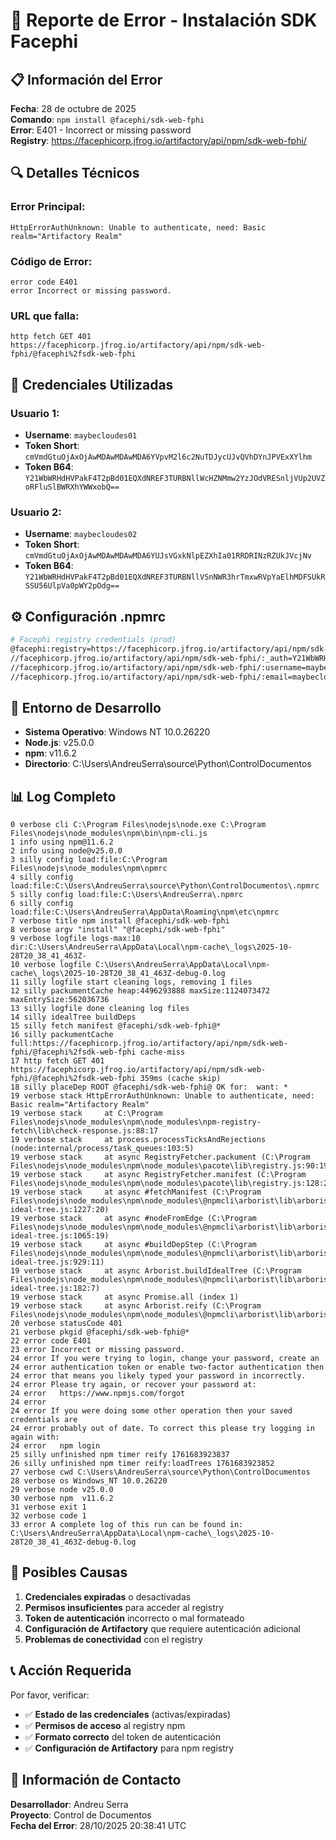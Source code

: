 # 🚨 Reporte de Error - Instalación SDK Facephi

## 📋 Información del Error

**Fecha**: 28 de octubre de 2025  
**Comando**: `npm install @facephi/sdk-web-fphi`  
**Error**: E401 - Incorrect or missing password  
**Registry**: https://facephicorp.jfrog.io/artifactory/api/npm/sdk-web-fphi/

## 🔍 Detalles Técnicos

### Error Principal:
```
HttpErrorAuthUnknown: Unable to authenticate, need: Basic realm="Artifactory Realm"
```

### Código de Error:
```
error code E401
error Incorrect or missing password.
```

### URL que falla:
```
http fetch GET 401 https://facephicorp.jfrog.io/artifactory/api/npm/sdk-web-fphi/@facephi%2fsdk-web-fphi
```

## 🔑 Credenciales Utilizadas

### Usuario 1:
- **Username**: `maybecloudes01`
- **Token Short**: `cmVmdGtuOjAxOjAwMDAwMDAwMDA6YVpvM2l6c2NuTDJycUJvQVhDYnJPVExXYlhm`
- **Token B64**: `Y21WbWRHdHVPakF4T2pBd01EQXdNREF3TURBNllWcHZNMmw2YzJOdVRESnljVUp2UVZoRFluSlBWRXhYWWxobQ==`

### Usuario 2:
- **Username**: `maybecloudes02`
- **Token Short**: `cmVmdGtuOjAxOjAwMDAwMDAwMDA6YUJsVGxkNlpEZXhIa01RRDRINzRZUkJVcjNv`
- **Token B64**: `Y21WbWRHdHVPakF4T2pBd01EQXdNREF3TURBNllVSnNWR3hrTmxwRVpYaElhMDFSUkRSSU56UlpVa0pWY2pOdg==`

## ⚙️ Configuración .npmrc

```bash
# Facephi registry credentials (prod)
@facephi:registry=https://facephicorp.jfrog.io/artifactory/api/npm/sdk-web-fphi/
//facephicorp.jfrog.io/artifactory/api/npm/sdk-web-fphi/:_auth=Y21WbWRHdHVPakF4T2pBd01EQXdNREF3TURBNllWcHZNMmw2YzJOdVRESnljVUp2UVZoRFluSlBWRXhYWWxobQ==
//facephicorp.jfrog.io/artifactory/api/npm/sdk-web-fphi/:username=maybecloudes01
//facephicorp.jfrog.io/artifactory/api/npm/sdk-web-fphi/:email=maybecloudes01@facephi.com
```

## 🔧 Entorno de Desarrollo

- **Sistema Operativo**: Windows NT 10.0.26220
- **Node.js**: v25.0.0
- **npm**: v11.6.2
- **Directorio**: C:\Users\AndreuSerra\source\Python\ControlDocumentos

## 📊 Log Completo

```
0 verbose cli C:\Program Files\nodejs\node.exe C:\Program Files\nodejs\node_modules\npm\bin\npm-cli.js
1 info using npm@11.6.2
2 info using node@v25.0.0
3 silly config load:file:C:\Program Files\nodejs\node_modules\npm\npmrc
4 silly config load:file:C:\Users\AndreuSerra\source\Python\ControlDocumentos\.npmrc
5 silly config load:file:C:\Users\AndreuSerra\.npmrc
6 silly config load:file:C:\Users\AndreuSerra\AppData\Roaming\npm\etc\npmrc
7 verbose title npm install @facephi/sdk-web-fphi
8 verbose argv "install" "@facephi/sdk-web-fphi"
9 verbose logfile logs-max:10 dir:C:\Users\AndreuSerra\AppData\Local\npm-cache\_logs\2025-10-28T20_38_41_463Z-
10 verbose logfile C:\Users\AndreuSerra\AppData\Local\npm-cache\_logs\2025-10-28T20_38_41_463Z-debug-0.log
11 silly logfile start cleaning logs, removing 1 files
12 silly packumentCache heap:4496293888 maxSize:1124073472 maxEntrySize:562036736
13 silly logfile done cleaning log files
14 silly idealTree buildDeps
15 silly fetch manifest @facephi/sdk-web-fphi@*
16 silly packumentCache full:https://facephicorp.jfrog.io/artifactory/api/npm/sdk-web-fphi/@facephi%2fsdk-web-fphi cache-miss
17 http fetch GET 401 https://facephicorp.jfrog.io/artifactory/api/npm/sdk-web-fphi/@facephi%2fsdk-web-fphi 359ms (cache skip)
18 silly placeDep ROOT @facephi/sdk-web-fphi@ OK for:  want: *
19 verbose stack HttpErrorAuthUnknown: Unable to authenticate, need: Basic realm="Artifactory Realm"
19 verbose stack     at C:\Program Files\nodejs\node_modules\npm\node_modules\npm-registry-fetch\lib\check-response.js:88:17
19 verbose stack     at process.processTicksAndRejections (node:internal/process/task_queues:103:5)
19 verbose stack     at async RegistryFetcher.packument (C:\Program Files\nodejs\node_modules\npm\node_modules\pacote\lib\registry.js:90:19)
19 verbose stack     at async RegistryFetcher.manifest (C:\Program Files\nodejs\node_modules\npm\node_modules\pacote\lib\registry.js:128:23)
19 verbose stack     at async #fetchManifest (C:\Program Files\nodejs\node_modules\npm\node_modules\@npmcli\arborist\lib\arborist\build-ideal-tree.js:1227:20)
19 verbose stack     at async #nodeFromEdge (C:\Program Files\nodejs\node_modules\npm\node_modules\@npmcli\arborist\lib\arborist\build-ideal-tree.js:1065:19)
19 verbose stack     at async #buildDepStep (C:\Program Files\nodejs\node_modules\npm\node_modules\@npmcli\arborist\lib\arborist\build-ideal-tree.js:929:11)
19 verbose stack     at async Arborist.buildIdealTree (C:\Program Files\nodejs\node_modules\npm\node_modules\@npmcli\arborist\lib\arborist\build-ideal-tree.js:182:7)
19 verbose stack     at async Promise.all (index 1)
19 verbose stack     at async Arborist.reify (C:\Program Files\nodejs\node_modules\npm\node_modules\@npmcli\arborist\lib\arborist\reify.js:114:5)
20 verbose statusCode 401
21 verbose pkgid @facephi/sdk-web-fphi@*
22 error code E401
23 error Incorrect or missing password.
24 error If you were trying to login, change your password, create an
24 error authentication token or enable two-factor authentication then
24 error that means you likely typed your password in incorrectly.
24 error Please try again, or recover your password at:
24 error   https://www.npmjs.com/forgot
24 error
24 error If you were doing some other operation then your saved credentials are
24 error probably out of date. To correct this please try logging in again with:
24 error   npm login
25 silly unfinished npm timer reify 1761683923837
26 silly unfinished npm timer reify:loadTrees 1761683923852
27 verbose cwd C:\Users\AndreuSerra\source\Python\ControlDocumentos
28 verbose os Windows_NT 10.0.26220
29 verbose node v25.0.0
30 verbose npm  v11.6.2
31 verbose exit 1
32 verbose code 1
33 error A complete log of this run can be found in: C:\Users\AndreuSerra\AppData\Local\npm-cache\_logs\2025-10-28T20_38_41_463Z-debug-0.log
```

## 🎯 Posibles Causas

1. **Credenciales expiradas** o desactivadas
2. **Permisos insuficientes** para acceder al registry
3. **Token de autenticación** incorrecto o mal formateado
4. **Configuración de Artifactory** que requiere autenticación adicional
5. **Problemas de conectividad** con el registry

## 📞 Acción Requerida

Por favor, verificar:
- ✅ **Estado de las credenciales** (activas/expiradas)
- ✅ **Permisos de acceso** al registry npm
- ✅ **Formato correcto** del token de autenticación
- ✅ **Configuración de Artifactory** para npm registry

## 📧 Información de Contacto

**Desarrollador**: Andreu Serra  
**Proyecto**: Control de Documentos  
**Fecha del Error**: 28/10/2025 20:38:41 UTC
